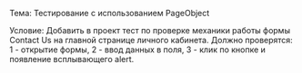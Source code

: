 Тема: Тестирование с использованием PageObject

Условие: Добавить в проект тест по проверке механики работы формы Contact Us на главной странице личного кабинета.
Должно проверятся:
1 - открытие формы, 
2 - ввод данных в поля, 
3 - клик по кнопке и появление всплывающего alert.